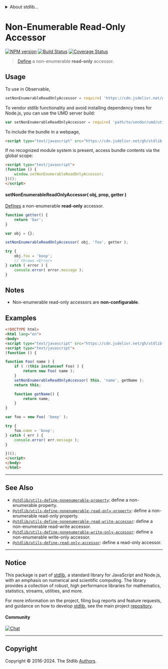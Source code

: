 <!--

@license Apache-2.0

Copyright (c) 2018 The Stdlib Authors.

Licensed under the Apache License, Version 2.0 (the "License");
you may not use this file except in compliance with the License.
You may obtain a copy of the License at

   http://www.apache.org/licenses/LICENSE-2.0

Unless required by applicable law or agreed to in writing, software
distributed under the License is distributed on an "AS IS" BASIS,
WITHOUT WARRANTIES OR CONDITIONS OF ANY KIND, either express or implied.
See the License for the specific language governing permissions and
limitations under the License.

-->


<details>
  <summary>
    About stdlib...
  </summary>
  <p>We believe in a future in which the web is a preferred environment for numerical computation. To help realize this future, we've built stdlib. stdlib is a standard library, with an emphasis on numerical and scientific computation, written in JavaScript (and C) for execution in browsers and in Node.js.</p>
  <p>The library is fully decomposable, being architected in such a way that you can swap out and mix and match APIs and functionality to cater to your exact preferences and use cases.</p>
  <p>When you use stdlib, you can be absolutely certain that you are using the most thorough, rigorous, well-written, studied, documented, tested, measured, and high-quality code out there.</p>
  <p>To join us in bringing numerical computing to the web, get started by checking us out on <a href="https://github.com/stdlib-js/stdlib">GitHub</a>, and please consider <a href="https://opencollective.com/stdlib">financially supporting stdlib</a>. We greatly appreciate your continued support!</p>
</details>

# Non-Enumerable Read-Only Accessor

[![NPM version][npm-image]][npm-url] [![Build Status][test-image]][test-url] [![Coverage Status][coverage-image]][coverage-url] <!-- [![dependencies][dependencies-image]][dependencies-url] -->

> [Define][@stdlib/utils/define-property] a non-enumerable **read-only** accessor.



<section class="usage">

## Usage

<!-- eslint-disable id-length -->

To use in Observable,

```javascript
setNonEnumerableReadOnlyAccessor = require( 'https://cdn.jsdelivr.net/gh/stdlib-js/utils-define-nonenumerable-read-only-accessor@umd/browser.js' )
```

To vendor stdlib functionality and avoid installing dependency trees for Node.js, you can use the UMD server build:

```javascript
var setNonEnumerableReadOnlyAccessor = require( 'path/to/vendor/umd/utils-define-nonenumerable-read-only-accessor/index.js' )
```

To include the bundle in a webpage,

```html
<script type="text/javascript" src="https://cdn.jsdelivr.net/gh/stdlib-js/utils-define-nonenumerable-read-only-accessor@umd/browser.js"></script>
```

If no recognized module system is present, access bundle contents via the global scope:

```html
<script type="text/javascript">
(function () {
    window.setNonEnumerableReadOnlyAccessor;
})();
</script>
```

#### setNonEnumerableReadOnlyAccessor( obj, prop, getter )

[Defines][@stdlib/utils/define-property] a non-enumerable **read-only** accessor.

<!-- eslint-disable id-length -->

```javascript
function getter() {
    return 'bar';
}

var obj = {};

setNonEnumerableReadOnlyAccessor( obj, 'foo', getter );

try {
    obj.foo = 'boop';
    // throws <Error>
} catch ( error ) {
    console.error( error.message );
}
```

</section>

<!-- /.usage -->

<section class="notes">

## Notes

-   Non-enumerable read-only accessors are **non-configurable**.

</section>

<!-- /.notes -->

<section class="examples">

## Examples

<!-- eslint-disable id-length -->

<!-- eslint no-undef: "error" -->

```html
<!DOCTYPE html>
<html lang="en">
<body>
<script type="text/javascript" src="https://cdn.jsdelivr.net/gh/stdlib-js/utils-define-nonenumerable-read-only-accessor@umd/browser.js"></script>
<script type="text/javascript">
(function () {

function Foo( name ) {
    if ( !(this instanceof Foo) ) {
        return new Foo( name );
    }
    setNonEnumerableReadOnlyAccessor( this, 'name', getName );
    return this;

    function getName() {
        return name;
    }
}

var foo = new Foo( 'beep' );

try {
    foo.name = 'boop';
} catch ( err ) {
    console.error( err.message );
}

})();
</script>
</body>
</html>
```

</section>

<!-- /.examples -->

<!-- Section for related `stdlib` packages. Do not manually edit this section, as it is automatically populated. -->

<section class="related">

* * *

## See Also

-   <span class="package-name">[`@stdlib/utils-define-nonenumerable-property`][@stdlib/utils/define-nonenumerable-property]</span><span class="delimiter">: </span><span class="description">define a non-enumerable property.</span>
-   <span class="package-name">[`@stdlib/utils-define-nonenumerable-read-only-property`][@stdlib/utils/define-nonenumerable-read-only-property]</span><span class="delimiter">: </span><span class="description">define a non-enumerable read-only property.</span>
-   <span class="package-name">[`@stdlib/utils-define-nonenumerable-read-write-accessor`][@stdlib/utils/define-nonenumerable-read-write-accessor]</span><span class="delimiter">: </span><span class="description">define a non-enumerable read-write accessor.</span>
-   <span class="package-name">[`@stdlib/utils-define-nonenumerable-write-only-accessor`][@stdlib/utils/define-nonenumerable-write-only-accessor]</span><span class="delimiter">: </span><span class="description">define a non-enumerable write-only accessor.</span>
-   <span class="package-name">[`@stdlib/utils-define-read-only-accessor`][@stdlib/utils/define-read-only-accessor]</span><span class="delimiter">: </span><span class="description">define a read-only accessor.</span>

</section>

<!-- /.related -->

<!-- Section for all links. Make sure to keep an empty line after the `section` element and another before the `/section` close. -->


<section class="main-repo" >

* * *

## Notice

This package is part of [stdlib][stdlib], a standard library for JavaScript and Node.js, with an emphasis on numerical and scientific computing. The library provides a collection of robust, high performance libraries for mathematics, statistics, streams, utilities, and more.

For more information on the project, filing bug reports and feature requests, and guidance on how to develop [stdlib][stdlib], see the main project [repository][stdlib].

#### Community

[![Chat][chat-image]][chat-url]

---

## Copyright

Copyright &copy; 2016-2024. The Stdlib [Authors][stdlib-authors].

</section>

<!-- /.stdlib -->

<!-- Section for all links. Make sure to keep an empty line after the `section` element and another before the `/section` close. -->

<section class="links">

[npm-image]: http://img.shields.io/npm/v/@stdlib/utils-define-nonenumerable-read-only-accessor.svg
[npm-url]: https://npmjs.org/package/@stdlib/utils-define-nonenumerable-read-only-accessor

[test-image]: https://github.com/stdlib-js/utils-define-nonenumerable-read-only-accessor/actions/workflows/test.yml/badge.svg?branch=v0.2.0
[test-url]: https://github.com/stdlib-js/utils-define-nonenumerable-read-only-accessor/actions/workflows/test.yml?query=branch:v0.2.0

[coverage-image]: https://img.shields.io/codecov/c/github/stdlib-js/utils-define-nonenumerable-read-only-accessor/main.svg
[coverage-url]: https://codecov.io/github/stdlib-js/utils-define-nonenumerable-read-only-accessor?branch=v0.2.0

<!--

[dependencies-image]: https://img.shields.io/david/stdlib-js/utils-define-nonenumerable-read-only-accessor.svg
[dependencies-url]: https://david-dm.org/stdlib-js/utils-define-nonenumerable-read-only-accessor/main

-->

[chat-image]: https://img.shields.io/gitter/room/stdlib-js/stdlib.svg
[chat-url]: https://app.gitter.im/#/room/#stdlib-js_stdlib:gitter.im

[stdlib]: https://github.com/stdlib-js/stdlib

[stdlib-authors]: https://github.com/stdlib-js/stdlib/graphs/contributors

[umd]: https://github.com/umdjs/umd
[es-module]: https://developer.mozilla.org/en-US/docs/Web/JavaScript/Guide/Modules

[deno-url]: https://github.com/stdlib-js/utils-define-nonenumerable-read-only-accessor/tree/deno
[deno-readme]: https://github.com/stdlib-js/utils-define-nonenumerable-read-only-accessor/blob/deno/README.md
[umd-url]: https://github.com/stdlib-js/utils-define-nonenumerable-read-only-accessor/tree/umd
[umd-readme]: https://github.com/stdlib-js/utils-define-nonenumerable-read-only-accessor/blob/umd/README.md
[esm-url]: https://github.com/stdlib-js/utils-define-nonenumerable-read-only-accessor/tree/esm
[esm-readme]: https://github.com/stdlib-js/utils-define-nonenumerable-read-only-accessor/blob/esm/README.md
[branches-url]: https://github.com/stdlib-js/utils-define-nonenumerable-read-only-accessor/blob/main/branches.md

[@stdlib/utils/define-property]: https://github.com/stdlib-js/utils-define-property/tree/umd

<!-- <related-links> -->

[@stdlib/utils/define-nonenumerable-property]: https://github.com/stdlib-js/utils-define-nonenumerable-property/tree/umd

[@stdlib/utils/define-nonenumerable-read-only-property]: https://github.com/stdlib-js/utils-define-nonenumerable-read-only-property/tree/umd

[@stdlib/utils/define-nonenumerable-read-write-accessor]: https://github.com/stdlib-js/utils-define-nonenumerable-read-write-accessor/tree/umd

[@stdlib/utils/define-nonenumerable-write-only-accessor]: https://github.com/stdlib-js/utils-define-nonenumerable-write-only-accessor/tree/umd

[@stdlib/utils/define-read-only-accessor]: https://github.com/stdlib-js/utils-define-read-only-accessor/tree/umd

<!-- </related-links> -->

</section>

<!-- /.links -->
